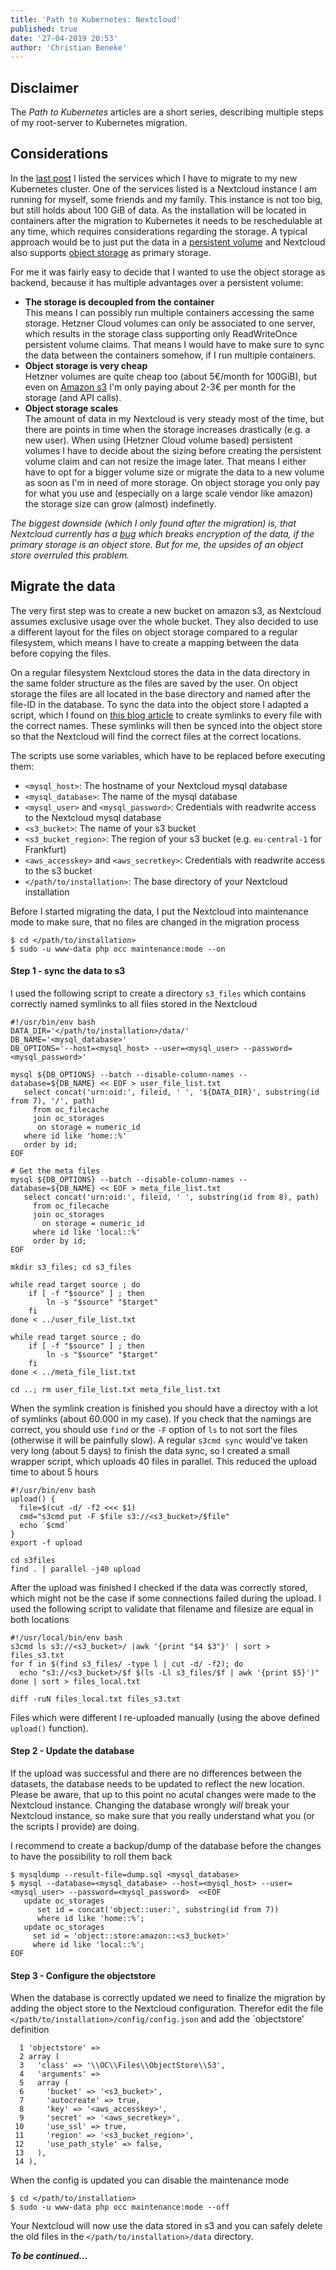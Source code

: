 ```yaml
---
title: 'Path to Kubernetes: Nextcloud'
published: true
date: '27-04-2019 20:53'
author: 'Christian Beneke'
---
```


## Disclaimer
The *Path to Kubernetes* articles are a short series, describing multiple steps of my root-server to Kubernetes migration.

## Considerations
In the [last post](/blog/path-to-kubernetes-nextcloud) I listed the services which I have to migrate to my new Kubernetes cluster. One of the services listed is a Nextcloud instance I am running for myself, some friends and my family. This instance is not too big, but still holds about 100 GiB of data. As the installation will be located in containers after the migration to Kubernetes it needs to be reschedulable at any time, which requires considerations regarding the storage. A typical approach would be to just put the data in a [persistent volume](https://kubernetes.io/docs/concepts/storage/persistent-volumes/) and Nextcloud also supports [object storage](https://docs.nextcloud.com/server/16/admin_manual/configuration_files/primary_storage.html) as primary storage.

For me it was fairly easy to decide that I wanted to use the object storage as backend, because it has multiple advantages over a persistent volume:
* **The storage is decoupled from the container**  
  This means I can possibly run multiple containers accessing the same storage. Hetzner Cloud volumes can only be associated to one server, which results in the storage class supporting only ReadWriteOnce persistent volume claims. That means I would have to make sure to sync the data between the containers somehow, if I run multiple containers.
* **Object storage is very cheap**  
  Hetzner volumes are quite cheap too (about 5€/month for 100GiB), but even on [Amazon s3](https://aws.amazon.com/s3/) I'm only paying about 2-3€ per month for the storage (and API calls).
* **Object storage scales**  
  The amount of data in my Nextcloud is very steady most of the time, but there are points in time when the storage increases drastically (e.g. a new user). When using (Hetzner Cloud volume based) persistent volumes I have to decide about the sizing before creating the persistent volume claim and can not resize the image later. That means I either have to opt for a bigger volume size or migrate the data to a new volume as soon as I'm in need of more storage. On object storage you only pay for what you use and (especially on a large scale vendor like amazon) the storage size can grow (almost) indefinetly.

*The biggest downside (which I only found after the migration) is, that Nextcloud currently has a [bug](https://github.com/nextcloud/server/issues/11826) which breaks encryption of the data, if the primary storage is an object store. But for me, the upsides of an object store overruled this problem.*

## Migrate the data
The very first step was to create a new bucket on amazon s3, as Nextcloud assumes exclusive usage over the whole bucket. They also decided to use a different layout for the files on object storage compared to a regular filesystem, which means I have to create a mapping between the data before copying the files.

On a regular filesystem Nextcloud stores the data in the data directory in the same folder structure as the files are saved by the user. On object storage the files are all located in the base directory and named after the file-ID in the database. To sync the data into the object store I adapted a script, which I found on [this blog article](https://pedal.me.uk/migrating-a-nextcloud-instance-to-amazon-s3/) to create symlinks to every file with the correct names. These symlinks will then be synced into the object store so that the Nextcloud will find the correct files at the correct locations.

The scripts use some variables, which have to be replaced before executing them:
* `<mysql_host>`: The hostname of your Nextcloud mysql database
* `<mysql_database>`: The name of the mysql database
* `<mysql_user>` and `<mysql_password>`: Credentials with readwrite access to the Nextcloud mysql database
* `<s3_bucket>`: The name of your s3 bucket
* `<s3_bucket_region>`: The region of your s3 bucket (e.g. `eu-central-1` for Frankfurt)
* `<aws_accesskey>` and `<aws_secretkey>`: Credentials with readwrite access to the s3 bucket
* `</path/to/installation>`: The base directory of your Nextcloud installation

Before I started migrating the data, I put the Nextcloud into maintenance mode to make sure, that no files are changed in the migration process

```
$ cd </path/to/installation>
$ sudo -u www-data php occ maintenance:mode --on
```

#### Step 1 - sync the data to s3
I used the following script to create a directory `s3_files` which contains correctly named symlinks to all files stored in the Nextcloud

```
#!/usr/bin/env bash
DATA_DIR='</path/to/installation>/data/'
DB_NAME='<mysql_database>'
DB_OPTIONS='--host=<mysql_host> --user=<mysql_user> --password=<mysql_password>'

mysql ${DB_OPTIONS} --batch --disable-column-names --database=${DB_NAME} << EOF > user_file_list.txt
   select concat('urn:oid:', fileid, ' ', '${DATA_DIR}', substring(id from 7), '/', path)
     from oc_filecache
     join oc_storages
      on storage = numeric_id
   where id like 'home::%'
   order by id;
EOF

# Get the meta files
mysql ${DB_OPTIONS} --batch --disable-column-names --database=${DB_NAME} << EOF > meta_file_list.txt
   select concat('urn:oid:', fileid, ' ', substring(id from 8), path)
     from oc_filecache
     join oc_storages
       on storage = numeric_id
     where id like 'local::%'
     order by id;
EOF

mkdir s3_files; cd s3_files

while read target source ; do
    if [ -f "$source" ] ; then
        ln -s "$source" "$target"
    fi
done < ../user_file_list.txt

while read target source ; do
    if [ -f "$source" ] ; then
        ln -s "$source" "$target"
    fi
done < ../meta_file_list.txt

cd ..; rm user_file_list.txt meta_file_list.txt
```

When the symlink creation is finished you should have a directoy with a lot of symlinks (about 60.000 in my case). If you check that the namings are correct, you should use `find` or the `-F` option of `ls` to not sort the files (otherwise it will be painfully slow). A regular `s3cmd sync` would've taken very long (about 5 days) to finish the data sync, so I created a small wrapper script, which uploads 40 files in parallel. This reduced the upload time to about 5 hours

```
#!/usr/bin/env bash
upload() {
  file=$(cut -d/ -f2 <<< $1)
  cmd="s3cmd put -F $file s3://<s3_bucket>/$file"
  echo `$cmd`
}
export -f upload

cd s3files
find . | parallel -j40 upload
```

After the upload was finished I checked if the data was correctly stored, which might not be the case if some connections failed during the upload. I used the following script to validate that filename and filesize are equal in both locations

```
#!/usr/local/bin/env bash
s3cmd ls s3://<s3_bucket>/ |awk '{print "$4 $3"}' | sort > files_s3.txt
for f in $(find s3_files/ -type l | cut -d/ -f2); do
  echo "s3://<s3_bucket>/$f $(ls -Ll s3_files/$f | awk '{print $5}')"
done | sort > files_local.txt

diff -ruN files_local.txt files_s3.txt
```

Files which were different I re-uploaded manually (using the above defined `upload()` function).

#### Step 2 - Update the database
If the upload was successful and there are no differences between the datasets, the database needs to be updated to reflect the new location. Please be aware, that up to this point no acutal changes were made to the Nextcloud instance. Changing the database wrongly *will* break your Nextcloud instance, so make sure that you really understand what you (or the scripts I provide) are doing.

I recommend to create a backup/dump of the database before the changes to have the possibility to roll them back

```
$ mysqldump --result-file=dump.sql <mysql_database>
$ mysql --database=<mysql_database> --host=<mysql_host> --user=<mysql_user> --password=<mysql_password>  <<EOF
   update oc_storages
      set id = concat('object::user:', substring(id from 7))
      where id like 'home::%';
   update oc_storages
     set id = 'object::store:amazon::<s3_bucket>'
     where id like 'local::%';
EOF
```

#### Step 3 - Configure the objectstore
When the database is correctly updated we need to finalize the migration by adding the object store to the Nextcloud configuration. Therefor edit the file `</path/to/installation>/config/config.json` and add the `objectstore' definition

```
  1 'objectstore' =>
  2 array (
  3   'class' => '\\OC\\Files\\ObjectStore\\S3',
  4   'arguments' =>
  5   array (
  6     'bucket' => '<s3_bucket>',
  7     'autocreate' => true,
  8     'key' => '<aws_accesskey>',
  9     'secret' => '<aws_secretkey>',
 10     'use_ssl' => true,
 11     'region' => '<s3_bucket_region>',
 12     'use_path_style' => false,
 13   ),
 14 ),
```

When the config is updated you can disable the maintenance mode

```
$ cd </path/to/installation>
$ sudo -u www-data php occ maintenance:mode --off
```

Your Nextcloud will now use the data stored in s3 and you can safely delete the old files in the `</path/to/installation>/data` directory.

***To be continued...***